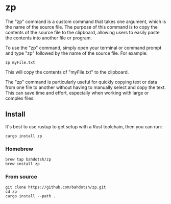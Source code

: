 # zp

The "zp" command is a custom command that takes one argument, which is the name of the source file. The purpose of this command is to copy the contents of the source file to the clipboard, allowing users to easily paste the contents into another file or program.

To use the "zp" command, simply open your terminal or command prompt and type "zp" followed by the name of the source file. For example:

```
zp myFile.txt

```

This will copy the contents of "myFile.txt" to the clipboard.

The "zp" command is particularly useful for quickly copying text or data from one file to another without having to manually select and copy the text. This can save time and effort, especially when working with large or complex files.

## Install

It's best to use rustup to get setup with a Rust toolchain, then you can run:

`cargo install zp`

### Homebrew
```
brew tap bahdotsh/zp
brew install zp
```

### From source
```
git clone https://github.com/bahdotsh/zp.git
cd zp
cargo install --path .
```

